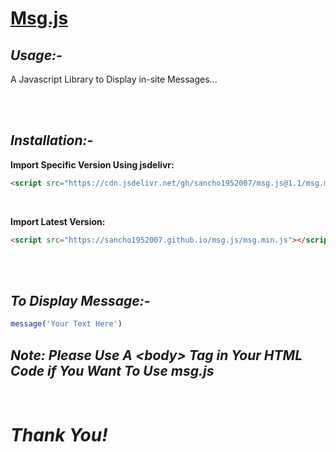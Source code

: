 # [Msg.js](https://sancho1952007.github.io/msg.js/)

## *Usage:-*
A Javascript Library to Display in-site Messages...

<br>
<br>

## *Installation:-*
**Import Specific Version Using jsdelivr:**
```html
<script src="https://cdn.jsdelivr.net/gh/sancho1952007/msg.js@1.1/msg.min.js"></script>
```

<br>

**Import Latest Version:**
```html
<script src="https://sancho1952007.github.io/msg.js/msg.min.js"></script>
```

<br>
<br>

## *To Display Message:-*
```javascript
message('Your Text Here')
```

## ***Note: Please Use A \<body> Tag in Your HTML Code if You Want To Use msg.js***
  
<br>
  
# ***Thank You!***
